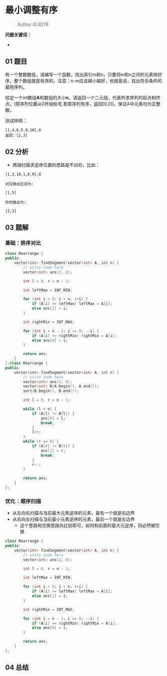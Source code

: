 # 最小调整有序
> Author ID.9276 

**问题关键词：**

- 

## 01 题目


有一个整数数组，请编写一个函数，找出索引m和n，只要将m和n之间的元素排好序，整个数组就是有序的。注意：n-m应该越小越好，也就是说，找出符合条件的最短序列。

给定一个int数组**A**和数组的大小**n**，请返回一个二元组，代表所求序列的起点和终点。(原序列位置从0开始标号,若原序列有序，返回[0,0])。保证A中元素均为正整数。

测试样例：

```
[1,4,6,5,9,10],6
返回：[2,3]
```

## 02 分析

- 两端扫描求逆序位置的思路是不对的，比如：

```
[1,2,10,1,8,9],6

对应输出应该为:

[1,5]

你的输出为:

[2,3]
```



## 03 题解

### 基础：排序对比

```c++
class Rearrange {
public:
    vector<int> findSegment(vector<int> A, int n) {
        // write code here
        vector<int> ans(2, 0);

        int l = 0, r = n - 1;

        int leftMax = INT_MIN;

        for (int i = 0; i < n; ++i) {
            if (A[i] >= leftMax) leftMax = A[i];
            else ans[1] = i;
        }

        int rightMin = INT_MAX;

        for (int i = n - 1; i >= 0; --i) {
            if (A[i] <= rightMin) rightMin = A[i];
            else ans[0] = i;
        }

        return ans;
    }
};class Rearrange {
public:
    vector<int> findSegment(vector<int> A, int n) {
        // write code here
        vector<int> ans(2, 0);
        vector<int> B(A.begin(), A.end());
        sort(B.begin(), B.end());

        int l = 0, r = n - 1;

        while (l < n) {
            if (A[l] != B[l]) {
                ans[0] = l;
                break;
            }
            l++;
        }
        while (r >= 0) {
            if (A[r] != B[r]) {
                ans[1] = r;
                break;
            }
            r--;
        }

        return ans;
    }
};
```

### 优化：顺序扫描

- 从左向右扫描与当前最大元素逆序的元素，最有一个就是右边界
- 从右向左扫描与当前最小元素逆序的元素，最后一个就是左边界
  - 这个思路和交换思路向比较即可，如何和前面的最大元逆序，则必然被交换

```c++
class Rearrange {
public:
    vector<int> findSegment(vector<int> A, int n) {
        // write code here
        vector<int> ans(2, 0);

        int l = 0, r = n - 1;

        int leftMax = INT_MIN;

        for (int i = 0; i < n; ++i) {
            if (A[i] >= leftMax) leftMax = A[i];
            else ans[1] = i;
        }

        int rightMin = INT_MAX;

        for (int i = n - 1; i >= 0; --i) {
            if (A[i] <= rightMin) rightMin = A[i];
            else ans[0] = i;
        }

        return ans;
    }
};
```





## 04 总结

